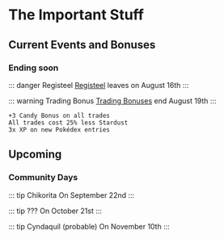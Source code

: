 # The Important Stuff
## Current Events and Bonuses

### Ending soon
::: danger Registeel
[Registeel](/events/current.html#registeel) leaves on August 16th
:::

::: warning Trading Bonus
[Trading Bonuses](/events/current.html#trade-event) end August 19th
:::

```
+3 Candy Bonus on all trades
All trades cost 25% less Stardust
3x XP on new Pokédex entries
```

## Upcoming
### Community Days
::: tip Chikorita
On September 22nd
:::

::: tip ???
On October 21st
:::

::: tip Cyndaquil (probable)
On November 10th
:::
